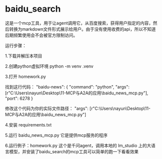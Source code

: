 # baidu_search
这是一个mcp工具，用于让agent调用它，从百度搜索，获得用户指定的内容，然后转换为markdown文件形式展示给用户。由于没有使用收费的api，所以不知道后期频繁使用会不会被官方限制访问。

运行步骤：

1.下载并解压本项目

2.创建python虚拟环境 python -m venv .venv

3.打开 homework.py 

  找到这行代码：
            "baidu-news": {
                "command": "python",
                "args": [r"C:\Users\nayun\Desktop\11-MCP与A2A的应用\baidu_news_mcp.py"],
                "port": 6278
            }

  修改这个代码为你的实际文件路径：
           "args": [r"C:\Users\nayun\Desktop\11-MCP与A2A的应用\baidu_news_mcp.py"]

4.安装 requirements.txt

5.运行 baidu_news_mcp.py 它是提供mcp服务的程序

6.运行例子：homework.py 这个是千问agent，调用本地的 lm_studio 上的大语言模型，并安装了baidu_search的mcp工具可以简单的跑一下看看效果



